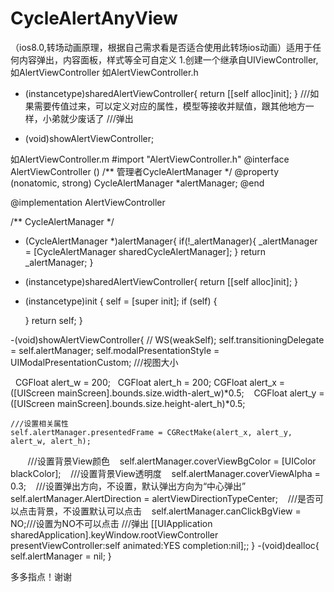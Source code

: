 # CycleAlertAnyView
（ios8.0,转场动画原理，根据自己需求看是否适合使用此转场ios动画）适用于任何内容弹出，内容面板，样式等全可自定义
1.创建一个继承自UIViewController,如AlertViewController
如AlertViewController.h

+ (instancetype)sharedAlertViewController{
   return [[self alloc]init];
}
///如果需要传值过来，可以定义对应的属性，模型等接收并赋值，跟其他地方一样，小弟就少废话了
///弹出
- (void)showAlertViewController;

如AlertViewController.m
#import "AlertViewController.h"
@interface AlertViewController ()
/** 管理者CycleAlertManager */
@property (nonatomic, strong) CycleAlertManager  *alertManager;
@end

@implementation AlertViewController

/** CycleAlertManager */
- (CycleAlertManager *)alertManager{
    if(!_alertManager){
        _alertManager = [CycleAlertManager sharedCycleAlertManager];
    }
    return  _alertManager;
}
+ (instancetype)sharedAlertViewController{
    return [[self alloc]init];
}
- (instancetype)init
{
    self = [super init];
    if (self) {
 
    }
    return self;
}

-(void)showAlertViewController{
    // WS(weakSelf);
    self.transitioningDelegate = self.alertManager;
    self.modalPresentationStyle = UIModalPresentationCustom;
    ///视图大小
    
    CGFloat alert_w = 200;
    CGFloat alert_h = 200;
    CGFloat alert_x = ([UIScreen mainScreen].bounds.size.width-alert_w)*0.5;
    CGFloat alert_y = ([UIScreen mainScreen].bounds.size.height-alert_h)*0.5;

    ///设置相关属性
    self.alertManager.presentedFrame = CGRectMake(alert_x, alert_y, alert_w, alert_h);
    
    ///设置背景View颜色
    self.alertManager.coverViewBgColor = [UIColor blackColor];
    ///设置背景View透明度
    self.alertManager.coverViewAlpha = 0.3;
    ///设置弹出方向，不设置，默认弹出方向为“中心弹出”
    self.alertManager.AlertDirection = alertViewDirectionTypeCenter;
    ///是否可以点击背景，不设置默认可以点击
    self.alertManager.canClickBgView = NO;///设置为NO不可以点击
    ///弹出
    [[UIApplication sharedApplication].keyWindow.rootViewController presentViewController:self animated:YES completion:nil];;
}
-(void)dealloc{
    self.alertManager = nil;
}

多多指点！谢谢

